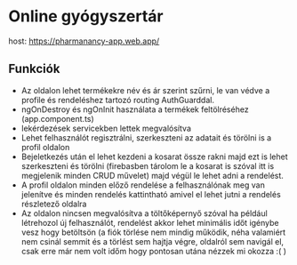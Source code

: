 # Online gyógyszertár
host: https://pharmanancy-app.web.app/

## Funkciók

- Az oldalon lehet termékekre név és ár szerint szűrni, le van védve a profile és rendeléshez tartozó routing AuthGuarddal.
- ngOnDestroy és ngOnInit használata a termékek feltölréséhez (app.component.ts)
- lekérdezések servicekben lettek megvalósítva
- Lehet felhasználót regisztrálni, szerkeszteni az adatait és törölni is a profil oldalon
- Bejeletkezés után el lehet kezdeni a kosarat össze rakni majd ezt is lehet szerkeszteni és törölni (firebasben tárolom le a kosarat is szóval itt is megjelenik minden CRUD művelet) majd végül le lehet adni a rendelést.
- A profil oldalon minden előző rendelése a felhasználónak meg van jelenítve és minden rendelés kattintható amivel el lehet jutni a rendelés részletező oldalra
- Az oldalon nincsen megvalósítva a töltőképernyő szóval ha például létrehozol új felhasználót, rendelést akkor lehet minimális időt igénybe vesz hogy betöltsön
(a fiók törlése nem mindig működik, néha valamiért nem csinál semmit és a törlést sem hajtja végre, oldalról sem navigál el, csak erre már nem volt időm hogy pontosan utána nézzek mi okozza :( )


